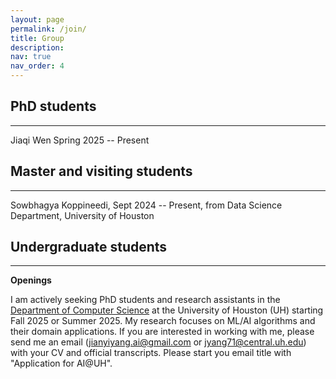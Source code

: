 ```yaml
---
layout: page
permalink: /join/
title: Group
description: 
nav: true
nav_order: 4
---
```



## PhD students
---
Jiaqi Wen Spring 2025 -- Present

## Master and visiting students
---
Sowbhagya Koppineedi, Sept 2024 -- Present, from Data Science Department, University of Houston

## Undergraduate students
---




**Openings**

I am actively seeking PhD students and research assistants in the [Department of Computer Science](https://uh.edu/nsm/computer-science/) at the University of Houston (UH) starting Fall 2025 or Summer 2025.
My research focuses on ML/AI algorithms and their domain applications. 
If you are interested in working with me, please send me an email (jianyiyang.ai@gmail.com or jyang71@central.uh.edu) with your CV and official transcripts. Please start you email title with "Application for AI@UH".


